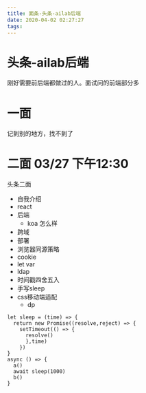 ```yaml
---
title: 面条-头条-ailab后端
date: 2020-04-02 02:27:27
tags:
---
```


# 头条-ailab后端

刚好需要前后端都做过的人。面试问的前端部分多

# 一面

记到别的地方，找不到了

# 二面 03/27 下午12:30


头条二面
- 自我介绍
- react
- 后端
   - koa 怎么样
- 跨域
- 部署
- 浏览器同源策略
- cookie
- let var
- ldap
- 时间戳四舍五入
- 手写sleep
- css移动端适配
  - dp

``` javscript
let sleep = (time) => {
  return new Promise((resolve,reject) => {
    setTimeout(() => {
      resolve()
      },time)
    })
}
async () => {
  a()
  await sleep(1000)
  b()
}

```
